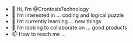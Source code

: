 - 👋 Hi, I’m @CrontosisTechnology
- 👀 I’m interested in ... coding and logical puzzle
- 🌱 I’m currently learning ... new things
- 💞️ I’m looking to collaborate on ... good products
- 📫 How to reach me ...

<!---
CrontosisTechnology/CrontosisTechnology is a ✨ special ✨ repository because its `README.md` (this file) appears on your GitHub profile.
You can click the Preview link to take a look at your changes.
--->
